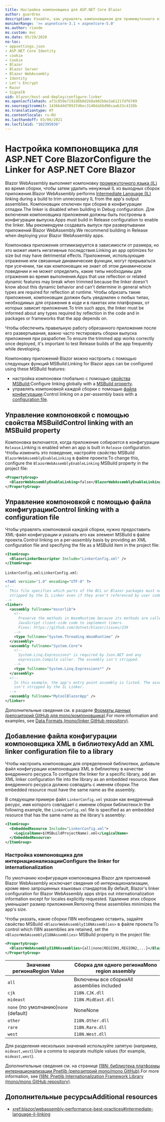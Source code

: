```yaml
---
title: Настройка компоновщика для ASP.NET Core Blazor
author: guardrex
description: Узнайте, как управлять компоновщиком для промежуточного языка (IL) при создании приложения Blazor.
monikerRange: '>= aspnetcore-3.1 < aspnetcore-5.0'
ms.author: riande
ms.custom: mvc
ms.date: 05/19/2020
no-loc:
- appsettings.json
- ASP.NET Core Identity
- cookie
- Cookie
- Blazor
- Blazor Server
- Blazor WebAssembly
- Identity
- Let's Encrypt
- Razor
- SignalR
uid: blazor/host-and-deploy/configure-linker
ms.openlocfilehash: af3c059e7192d6b0d2b0a902b6e3a6121fdf6709
ms.sourcegitcommit: 1436bd4d70937d6ec3140da56d96caab33c4320b
ms.translationtype: HT
ms.contentlocale: ru-RU
ms.lasthandoff: 03/06/2021
ms.locfileid: "102395036"
---
```

# <a name="configure-the-linker-for-aspnet-core-blazor"></a><span data-ttu-id="4276d-103">Настройка компоновщика для ASP.NET Core Blazor</span><span class="sxs-lookup"><span data-stu-id="4276d-103">Configure the Linker for ASP.NET Core Blazor</span></span>

<span data-ttu-id="4276d-104">Blazor WebAssembly выполняет компоновку [промежуточного языка (IL)](/dotnet/standard/managed-code#intermediate-language--execution) во время сборки, чтобы затем удалить ненужный IL из выходных сборок приложения.</span><span class="sxs-lookup"><span data-stu-id="4276d-104">Blazor WebAssembly performs [Intermediate Language (IL)](/dotnet/standard/managed-code#intermediate-language--execution) linking during a build to trim unnecessary IL from the app's output assemblies.</span></span> <span data-ttu-id="4276d-105">Компоновщик отключен при сборке в конфигурации отладки.</span><span class="sxs-lookup"><span data-stu-id="4276d-105">The linker is disabled when building in Debug configuration.</span></span> <span data-ttu-id="4276d-106">Для включения компоновщика приложения должны быть построены в конфигурации выпуска.</span><span class="sxs-lookup"><span data-stu-id="4276d-106">Apps must build in Release configuration to enable the linker.</span></span> <span data-ttu-id="4276d-107">Мы рекомендуем создавать выпуск при развертывании приложений Blazor WebAssembly.</span><span class="sxs-lookup"><span data-stu-id="4276d-107">We recommend building in Release when deploying your Blazor WebAssembly apps.</span></span> 

<span data-ttu-id="4276d-108">Компоновка приложения оптимизируется в зависимости от размера, но это может иметь негативные последствия.</span><span class="sxs-lookup"><span data-stu-id="4276d-108">Linking an app optimizes for size but may have detrimental effects.</span></span> <span data-ttu-id="4276d-109">Приложения, использующие отражение или связанные динамические функции, могут прерываться при усечении, так как компоновщик не знает об этом динамическом поведении и не может определить, какие типы необходимы для отражения во время выполнения.</span><span class="sxs-lookup"><span data-stu-id="4276d-109">Apps that use reflection or related dynamic features may break when trimmed because the linker doesn't know about this dynamic behavior and can't determine in general which types are required for reflection at runtime.</span></span> <span data-ttu-id="4276d-110">Чтобы обрезать такие приложения, компоновщик должен быть уведомлен о любых типах, необходимых для отражения в коде и в пакетах или платформах, от которых зависит приложение.</span><span class="sxs-lookup"><span data-stu-id="4276d-110">To trim such apps, the linker must be informed about any types required by reflection in the code and in packages or frameworks that the app depends on.</span></span>

<span data-ttu-id="4276d-111">Чтобы обеспечить правильную работу обрезанного приложения после его развертывания, важно часто тестировать сборки выпуска приложения при разработке.</span><span class="sxs-lookup"><span data-stu-id="4276d-111">To ensure the trimmed app works correctly once deployed, it's important to test Release builds of the app frequently while developing.</span></span>

<span data-ttu-id="4276d-112">Компоновку приложений Blazor можно настроить с помощью следующих функций MSBuild:</span><span class="sxs-lookup"><span data-stu-id="4276d-112">Linking for Blazor apps can be configured using these MSBuild features:</span></span>

* <span data-ttu-id="4276d-113">настройка компоновки глобально с помощью [свойства MSBuild](#control-linking-with-an-msbuild-property);</span><span class="sxs-lookup"><span data-stu-id="4276d-113">Configure linking globally with a [MSBuild property](#control-linking-with-an-msbuild-property).</span></span>
* <span data-ttu-id="4276d-114">управлять компоновкой каждой сборки с помощью [файла конфигурации](#control-linking-with-a-configuration-file).</span><span class="sxs-lookup"><span data-stu-id="4276d-114">Control linking on a per-assembly basis with a [configuration file](#control-linking-with-a-configuration-file).</span></span>

## <a name="control-linking-with-an-msbuild-property"></a><span data-ttu-id="4276d-115">Управление компоновкой с помощью свойства MSBuild</span><span class="sxs-lookup"><span data-stu-id="4276d-115">Control linking with an MSBuild property</span></span>

<span data-ttu-id="4276d-116">Компоновка включается, когда приложение собирается в конфигурации `Release`.</span><span class="sxs-lookup"><span data-stu-id="4276d-116">Linking is enabled when an app is built in `Release` configuration.</span></span> <span data-ttu-id="4276d-117">Чтобы изменить это поведение, настройте свойство MSBuild `BlazorWebAssemblyEnableLinking` в файле проекта:</span><span class="sxs-lookup"><span data-stu-id="4276d-117">To change this, configure the `BlazorWebAssemblyEnableLinking` MSBuild property in the project file:</span></span>

```xml
<PropertyGroup>
  <BlazorWebAssemblyEnableLinking>false</BlazorWebAssemblyEnableLinking>
</PropertyGroup>
```

## <a name="control-linking-with-a-configuration-file"></a><span data-ttu-id="4276d-118">Управление компоновкой с помощью файла конфигурации</span><span class="sxs-lookup"><span data-stu-id="4276d-118">Control linking with a configuration file</span></span>

<span data-ttu-id="4276d-119">Чтобы управлять компоновкой каждой сборки, нужно предоставить XML-файл конфигурации и указать его как элемент MSBuild в файле проекта.</span><span class="sxs-lookup"><span data-stu-id="4276d-119">Control linking on a per-assembly basis by providing an XML configuration file and specifying the file as a MSBuild item in the project file:</span></span>

```xml
<ItemGroup>
  <BlazorLinkerDescriptor Include="LinkerConfig.xml" />
</ItemGroup>
```

<span data-ttu-id="4276d-120">`LinkerConfig.xml`:</span><span class="sxs-lookup"><span data-stu-id="4276d-120">`LinkerConfig.xml`:</span></span>

```xml
<?xml version="1.0" encoding="UTF-8" ?>
<!--
  This file specifies which parts of the BCL or Blazor packages must not be
  stripped by the IL Linker even if they aren't referenced by user code.
-->
<linker>
  <assembly fullname="mscorlib">
    <!--
      Preserve the methods in WasmRuntime because its methods are called by 
      JavaScript client-side code to implement timers.
      Fixes: https://github.com/dotnet/blazor/issues/239
    -->
    <type fullname="System.Threading.WasmRuntime" />
  </assembly>
  <assembly fullname="System.Core">
    <!--
      System.Linq.Expressions* is required by Json.NET and any 
      expression.Compile caller. The assembly isn't stripped.
    -->
    <type fullname="System.Linq.Expressions*" />
  </assembly>
  <!--
    In this example, the app's entry point assembly is listed. The assembly
    isn't stripped by the IL Linker.
  -->
  <assembly fullname="MyCoolBlazorApp" />
</linker>
```

<span data-ttu-id="4276d-121">Дополнительные сведения см. в разделе [Форматы данных (репозиторий GitHub для mono/компоновщика)](https://github.com/mono/linker/blob/main/docs/data-formats.md).</span><span class="sxs-lookup"><span data-stu-id="4276d-121">For more information and examples, see [Data Formats (mono/linker GitHub repository)](https://github.com/mono/linker/blob/main/docs/data-formats.md).</span></span>

## <a name="add-an-xml-linker-configuration-file-to-a-library"></a><span data-ttu-id="4276d-122">Добавление файла конфигурации компоновщика XML в библиотеку</span><span class="sxs-lookup"><span data-stu-id="4276d-122">Add an XML linker configuration file to a library</span></span>

<span data-ttu-id="4276d-123">Чтобы настроить компоновщик для определенной библиотеки, добавьте файл конфигурации компоновщика XML в библиотеку в качестве внедренного ресурса.</span><span class="sxs-lookup"><span data-stu-id="4276d-123">To configure the linker for a specific library, add an XML linker configuration file into the library as an embedded resource.</span></span> <span data-ttu-id="4276d-124">Имя внедренного ресурса должно совпадать с именем сборки.</span><span class="sxs-lookup"><span data-stu-id="4276d-124">The embedded resource must have the same name as the assembly.</span></span>

<span data-ttu-id="4276d-125">В следующем примере файл `LinkerConfig.xml` указан как внедренный ресурс, имя которого совпадает с именем сборки библиотеки.</span><span class="sxs-lookup"><span data-stu-id="4276d-125">In the following example, the `LinkerConfig.xml` file is specified as an embedded resource that has the same name as the library's assembly:</span></span>

```xml
<ItemGroup>
  <EmbeddedResource Include="LinkerConfig.xml">
    <LogicalName>$(MSBuildProjectName).xml</LogicalName>
  </EmbeddedResource>
</ItemGroup>
```

### <a name="configure-the-linker-for-internationalization"></a><span data-ttu-id="4276d-126">Настройка компоновщика для интернационализации</span><span class="sxs-lookup"><span data-stu-id="4276d-126">Configure the linker for internationalization</span></span>

<span data-ttu-id="4276d-127">По умолчанию конфигурация компоновщика Blazor для приложений Blazor WebAssembly исключает сведения об интернационализации, кроме явно запрошенных языковых стандартов.</span><span class="sxs-lookup"><span data-stu-id="4276d-127">By default, Blazor's linker configuration for Blazor WebAssembly apps strips out internationalization information except for locales explicitly requested.</span></span> <span data-ttu-id="4276d-128">Удаление этих сборок уменьшает размер приложения.</span><span class="sxs-lookup"><span data-stu-id="4276d-128">Removing these assemblies minimizes the app's size.</span></span>

<span data-ttu-id="4276d-129">Чтобы указать, какие сборки I18N необходимо оставить, задайте свойство MSBuild `<BlazorWebAssemblyI18NAssemblies>` в файле проекта:</span><span class="sxs-lookup"><span data-stu-id="4276d-129">To control which I18N assemblies are retained, set the `<BlazorWebAssemblyI18NAssemblies>` MSBuild property in the project file:</span></span>

```xml
<PropertyGroup>
  <BlazorWebAssemblyI18NAssemblies>{all|none|REGION1,REGION2,...}</BlazorWebAssemblyI18NAssemblies>
</PropertyGroup>
```

| <span data-ttu-id="4276d-130">Значение региона</span><span class="sxs-lookup"><span data-stu-id="4276d-130">Region Value</span></span>     | <span data-ttu-id="4276d-131">Сборка для одного региона</span><span class="sxs-lookup"><span data-stu-id="4276d-131">Mono region assembly</span></span>    |
| ---------------- | ----------------------- |
| `all`            | <span data-ttu-id="4276d-132">Включены все сборки</span><span class="sxs-lookup"><span data-stu-id="4276d-132">All assemblies included</span></span> |
| `cjk`            | `I18N.CJK.dll`          |
| `mideast`        | `I18N.MidEast.dll`      |
| <span data-ttu-id="4276d-133">`none` (по умолчанию)</span><span class="sxs-lookup"><span data-stu-id="4276d-133">`none` (default)</span></span> | <span data-ttu-id="4276d-134">None</span><span class="sxs-lookup"><span data-stu-id="4276d-134">None</span></span>                    |
| `other`          | `I18N.Other.dll`        |
| `rare`           | `I18N.Rare.dll`         |
| `west`           | `I18N.West.dll`         |

<span data-ttu-id="4276d-135">Для разделения нескольких значений используйте запятую (например, `mideast,west`).</span><span class="sxs-lookup"><span data-stu-id="4276d-135">Use a comma to separate multiple values (for example, `mideast,west`).</span></span>

<span data-ttu-id="4276d-136">Дополнительные сведения см. на странице [I18N: библиотека платформы интернационализации Pnetlib (репозиторий mono/mono GitHub)](https://github.com/mono/mono/tree/master/mcs/class/I18N).</span><span class="sxs-lookup"><span data-stu-id="4276d-136">For more information, see [I18N: Pnetlib Internationalization Framework Library (mono/mono GitHub repository)](https://github.com/mono/mono/tree/master/mcs/class/I18N).</span></span>

## <a name="additional-resources"></a><span data-ttu-id="4276d-137">Дополнительные ресурсы</span><span class="sxs-lookup"><span data-stu-id="4276d-137">Additional resources</span></span>

* <xref:blazor/webassembly-performance-best-practices#intermediate-language-il-linking>

